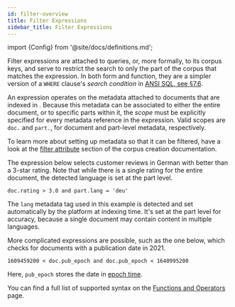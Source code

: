 ```yaml
---
id: filter-overview
title: Filter Expressions
sidebar_title: Filter Expressions
---
```


import {Config} from '@site/docs/definitions.md';

Filter expressions are attached to queries, or, more formally, to its corpus
keys, and serve to restrict the search to only the part of the corpus that 
matches the expression. In both form and function, they are a simpler version
of a `WHERE` clause's *search condition* in [ANSI SQL, see §7.6][1].

An expression operates on the metadata attached to documents that are indexed
in <Config v="names.product"/>. Because this metadata can be associated to
either the entire document, or to specific parts within it, the *scope* must
be explicitly specified for every metadata reference in the expression. Valid
scopes are `doc.` and `part.`, for document and part-level metadata,
respectively.

To learn more about setting up metadata so that it can be filtered, have a look
at the [filter attribute][4] section of the corpus creation documentation.

The expression below selects customer reviews in German with better than a
3-star rating. Note that while there is a single rating for the entire document,
the detected language is set at the part level. 

```
doc.rating > 3.0 and part.lang = 'deu'
```

The `lang` metadata tag used in this example is detected and set automatically
by the platform at indexing time. It's set at the part level for accuracy,
because a single document may contain content in multiple languages.

More complicated expressions are possible, such as the one below, which 
checks for documents with a publication date in 2021.

```
1609459200 < doc.pub_epoch and doc.pub_epoch < 1640995200
```

Here, `pub_epoch` stores the date in [epoch time][3].

You can find a full list of supported syntax on the [Functions and Operators][2]
page.

[1]: http://www.contrib.andrew.cmu.edu/~shadow/sql/sql1992.txt
[2]: /docs/api-reference/search-apis/sql/func-opr
[3]: https://en.wikipedia.org/wiki/Unix_time
[4]: /docs/api-reference/admin-apis/create-corpus#filter-attribute